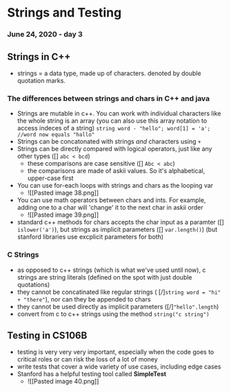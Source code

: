 # Strings and Testing
### June 24, 2020 - day 3

## Strings in C++

- strings = a data type, made up of characters. denoted by double quotation marks. 
	
### The differences between strings and chars in C++ and java
- Strings are mutable in c++. You can work with individual characters like the whole string is an array (you can also use this array notation to access indeces of a string)
	`string word - "hello";
	 word[1] = 'a';
	 //word now equals "hallo" `
- Strings can be concatonated with strings *and* characters using `+`
- Strings can be directly compared with logical operators, just like any other types ([] `abc < bcd`)
	- these comparisons are case sensitive ([] `Abc < abc`)
	- the comparisons are made of askii values. So it's alphabetical, upper-case first
- You can use for-each loops with strings and chars as the looping var
	- ![[Pasted image 38.png]]
- You can use math operators between chars and ints. For example, adding one to a char will 'change' it to the next char in askii order
	- ![[Pasted image 39.png]]
- standard c++ methods for chars accepts the char input as a paramter ([] `islower('a')`), but strings as implicit parameters ([] `var.length()`) (but stanford libraries use excplicit parameters for both)


### C Strings
- as opposed to c++ strings (which is what we've used until now), c strings are string literals (defined on the spot with just double quotations)
- they cannot be concatinated like regular strings ( [/]`string word = "hi" + "there"`), nor can they be appended to chars
- they cannot be used directly as implicit parameters ([/]`"hello".length`)
- convert from c to c++ strings using the method `string("c string")`


## Testing in CS106B
- testing is very very very important, especially when the code goes to critical roles or can risk the loss of a lot of money
- write tests that cover a wide variety of use cases, including edge cases
- Stanford has a helpful testing tool called **SimpleTest**
	- ![[Pasted image 40.png]]